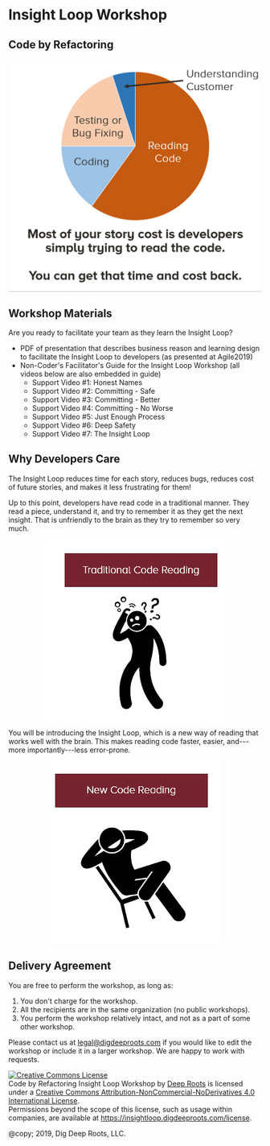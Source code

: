# Insight Loop Workshop
## Code by Refactoring

<img src="img/why-rbr-il-ttt.png" title="business reason to do this" style="display:block; margin: 0 auto;">

## Workshop Materials

Are you ready to facilitate your team as they learn the Insight Loop?

  * PDF of presentation that describes  business reason and learning design to facilitate the Insight Loop to developers (as presented at Agile2019)
  * Non-Coder's Facilitator's Guide for the Insight Loop Workshop (all videos below are also embedded in guide)
    * Support Video #1: Honest Names
    * Support Video #2: Committing - Safe
    * Support Video #3: Committing - Better
    * Support Video #4: Committing - No Worse
    * Support Video #5: Just Enough Process
    * Support Video #6: Deep Safety
    * Support Video #7: The Insight Loop

## Why Developers Care

The Insight Loop reduces time for each story, reduces bugs, reduces cost of future stories, and makes it less frustrating for them! 

Up to this point, developers have read code in a traditional manner. They read a piece, understand it, and try to remember it as they get the next insight. That is unfriendly to the brain as they try to remember so very much.

<img src="img/ReadingCode-Trad.PNG" title="traditional code reading" style="display:block; margin: 0 auto;">

You will be introducing the Insight Loop, which is a new way of reading that works well with the brain. This makes reading code faster, easier, and---more importantly---less error-prone.

<img src="img/ReadingCode-InsightLoop.PNG" title="new code reading" style="display:block; margin: 0 auto;">










## Delivery Agreement

You are free to perform the workshop, as long as:

1. You don't charge for the workshop.
2. All the recipients are in the same organization (no public workshops).
3. You perform the workshop relatively intact, and not as a part of some other workshop.

Please contact us at [legal@digdeeproots.com](mailto:legal@digdeeproots.com) if you would like to edit the workshop or include it in a larger workshop. We are happy to work with requests.

<a rel="license" href="http://creativecommons.org/licenses/by-nc-nd/4.0/"><img alt="Creative Commons License" style="border-width:0" src="https://i.creativecommons.org/l/by-nc-nd/4.0/88x31.png" /></a><br /><span xmlns:dct="http://purl.org/dc/terms/" property="dct:title">Code by Refactoring Insight Loop Workshop</span> by <a xmlns:cc="http://creativecommons.org/ns#" href="https://insightloop.digdeeproots.com/" property="cc:attributionName" rel="cc:attributionURL">Deep Roots</a> is licensed under a <a rel="license" href="http://creativecommons.org/licenses/by-nc-nd/4.0/">Creative Commons Attribution-NonCommercial-NoDerivatives 4.0 International License</a>.<br />Permissions beyond the scope of this license, such as usage within companies, are available at <a xmlns:cc="http://creativecommons.org/ns#" href="https://insightloop.digdeeproots.com/license" rel="cc:morePermissions">https://insightloop.digdeeproots.com/license</a>.

@copy; 2019, Dig Deep Roots, LLC.